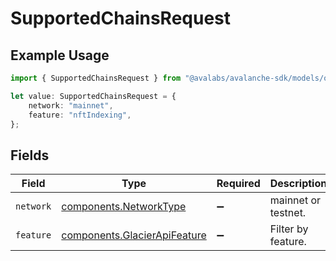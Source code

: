 # SupportedChainsRequest

## Example Usage

```typescript
import { SupportedChainsRequest } from "@avalabs/avalanche-sdk/models/operations";

let value: SupportedChainsRequest = {
    network: "mainnet",
    feature: "nftIndexing",
};
```

## Fields

| Field                                                                        | Type                                                                         | Required                                                                     | Description                                                                  | Example                                                                      |
| ---------------------------------------------------------------------------- | ---------------------------------------------------------------------------- | ---------------------------------------------------------------------------- | ---------------------------------------------------------------------------- | ---------------------------------------------------------------------------- |
| `network`                                                                    | [components.NetworkType](../../models/components/networktype.md)             | :heavy_minus_sign:                                                           | mainnet or testnet.                                                          | mainnet                                                                      |
| `feature`                                                                    | [components.GlacierApiFeature](../../models/components/glacierapifeature.md) | :heavy_minus_sign:                                                           | Filter by feature.                                                           | nftIndexing                                                                  |